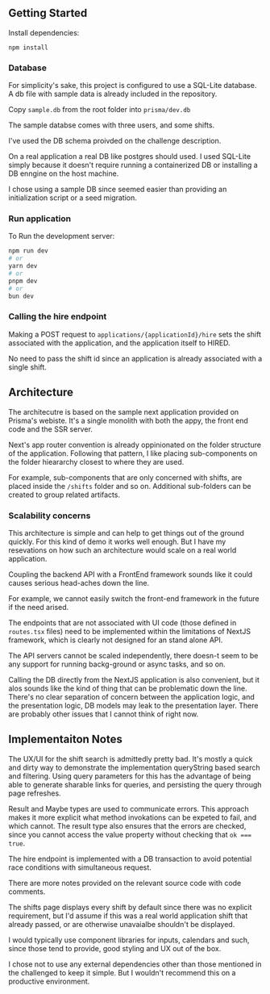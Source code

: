 ## Getting Started

Install dependencies:

```
npm install 
```
### Database

For simplicity's sake, this project is configured to use a SQL-Lite database. 
A db file with sample data is already included in the repository.

Copy `sample.db` from the root folder into `prisma/dev.db` 

The sample databse comes with three users, and some shifts.

I've used the DB schema proivded on the challenge description.

On a real application a real DB like postgres should used. I used SQL-Lite simply because it doesn't require running a containerized DB or installing a DB enngine on the host machine.

I chose using a sample DB since seemed easier than providing an initialization script or a seed migration.

### Run application

To Run the development server:

```bash
npm run dev
# or
yarn dev
# or
pnpm dev
# or
bun dev
```

### Calling the hire endpoint

Making a POST request to `applications/{applicationId}/hire` sets the shift associated with the application, and the application itself to HIRED.

No need to pass the shift id since an application is already associated with a single shift.

## Architecture

The architecutre is based on the sample next application provided on Prisma's webiste. It's a single monolith with both the appy, the front end code and the SSR server.

Next's app router convention is already oppinionated on the folder structure of the application. Following that pattern, I like placing sub-components on the folder hieararchy closest to where they are used.

For example, sub-components that are only concerned with shifts, are placed inside the `/shifts` folder and so on. Additional sub-folders can be created to group related artifacts. 

### Scalability concerns

This architecture is simple and can help to get things out of the ground quickly. For this kind of demo it works well enough. But I have my resevations on how such an architecture would scale on a real world application.

Coupling the backend API with a FrontEnd framework sounds like it could causes serious head-aches down the line.

For example, we cannot easily switch the front-end framework in the future if the need arised.

The endpoints that are not associated with UI code (those defined in  `routes.tsx` files) need to be implemented within the limitations of NextJS framework, which is clearly not designed for an stand alone API.

The API servers cannot be scaled independently, there doesn-t seem to be any support for running backg-ground or async tasks, and so on.

Calling the DB directly from the NextJS application is also convenient, but it alos sounds like the kind of thing that can be problematic down the line. There's no clear separation of concern between the application logic, and the presentation logic, DB models may leak to the presentation layer. There are probably other issues that I cannot think of right now.

## Implementaiton Notes 

The UX/UI for the shift search is admittedly pretty bad. It's mostly a quick and dirty way to demonstrate the implementation queryString based search and filtering. Using query parameters for this has the advantage of being able to generate sharable links for queries,  and persisting the query through page refreshes.

Result and Maybe types are used to communicate errors. This approach makes it more explicit what method invokations can be expeted to fail, and which cannot. The result type also  ensures that the errors are checked, since you cannot access the value property without checking that `ok === true`. 

The hire endpoint is implemented with a DB transaction to avoid potential race conditions with simultaneous request.

There are more notes provided on the relevant source code with code comments.

The shifts page displays every shift by default since there was no explicit requirement, but I'd assume if this was a real world application shift that already passed, or are otherwise unavaialbe shouldn't be displayed.

I would typically use component libraries for inputs, calendars and such, since those tend to provide, good styling and UX out of the box.

 I chose not to use any external dependencies other than those mentioned in the challenged to keep it simple. But I wouldn't recommend this on a productive environment.



